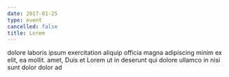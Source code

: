 ```yaml
---
date: 2017-01-25
type: event
cancelled: false
title: Lorem
---
```

dolore laboris ipsum exercitation aliquip officia magna adipiscing minim ex elit, ea mollit. amet, Duis et Lorem ut in deserunt qui dolore ullamco in nisi sunt dolor dolor ad